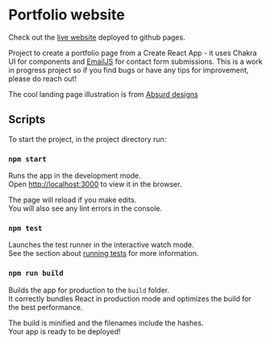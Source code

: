 # Portfolio website

Check out the [live website](https://dikshantkunwar.github.io/resume/) deployed to github pages. 

Project to create a portfolio page from a Create React App - it uses Chakra UI for components and [EmailJS](https://www.emailjs.com/) for contact form submissions. This is a work in progress project so if you find bugs or have any tips for improvement, please do reach out! 

The cool landing page illustration is from [Absurd designs](https://absurd.design/)


## Scripts 

To start the project, in the project directory run:
### `npm start`

Runs the app in the development mode.\
Open [http://localhost:3000](http://localhost:3000) to view it in the browser.

The page will reload if you make edits.\
You will also see any lint errors in the console.

### `npm test`

Launches the test runner in the interactive watch mode.\
See the section about [running tests](https://facebook.github.io/create-react-app/docs/running-tests) for more information.

### `npm run build`

Builds the app for production to the `build` folder.\
It correctly bundles React in production mode and optimizes the build for the best performance.

The build is minified and the filenames include the hashes.\
Your app is ready to be deployed!
